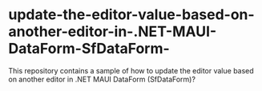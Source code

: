 # update-the-editor-value-based-on-another-editor-in-.NET-MAUI-DataForm-SfDataForm-
This repository contains a sample of how to update the editor value based on another editor in .NET MAUI DataForm (SfDataForm)? 
